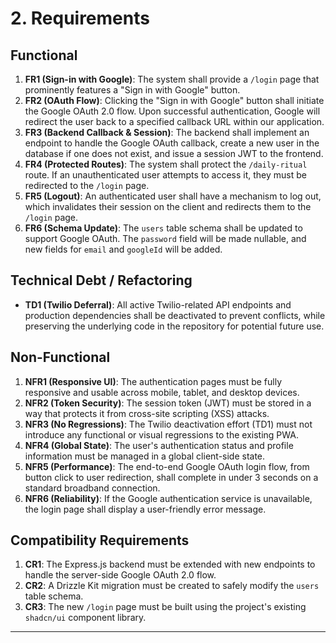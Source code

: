 # **2. Requirements**

## **Functional**

1.  **FR1 (Sign-in with Google)**: The system shall provide a `/login` page that prominently features a "Sign in with Google" button.
2.  **FR2 (OAuth Flow)**: Clicking the "Sign in with Google" button shall initiate the Google OAuth 2.0 flow. Upon successful authentication, Google will redirect the user back to a specified callback URL within our application.
3.  **FR3 (Backend Callback & Session)**: The backend shall implement an endpoint to handle the Google OAuth callback, create a new user in the database if one does not exist, and issue a session JWT to the frontend.
4.  **FR4 (Protected Routes)**: The system shall protect the `/daily-ritual` route. If an unauthenticated user attempts to access it, they must be redirected to the `/login` page.
5.  **FR5 (Logout)**: An authenticated user shall have a mechanism to log out, which invalidates their session on the client and redirects them to the `/login` page.
6.  **FR6 (Schema Update)**: The `users` table schema shall be updated to support Google OAuth. The `password` field will be made nullable, and new fields for `email` and `googleId` will be added.

## **Technical Debt / Refactoring**

* **TD1 (Twilio Deferral)**: All active Twilio-related API endpoints and production dependencies shall be deactivated to prevent conflicts, while preserving the underlying code in the repository for potential future use.

## **Non-Functional**

1.  **NFR1 (Responsive UI)**: The authentication pages must be fully responsive and usable across mobile, tablet, and desktop devices.
2.  **NFR2 (Token Security)**: The session token (JWT) must be stored in a way that protects it from cross-site scripting (XSS) attacks.
3.  **NFR3 (No Regressions)**: The Twilio deactivation effort (TD1) must not introduce any functional or visual regressions to the existing PWA.
4.  **NFR4 (Global State)**: The user's authentication status and profile information must be managed in a global client-side state.
5.  **NFR5 (Performance)**: The end-to-end Google OAuth login flow, from button click to user redirection, shall complete in under 3 seconds on a standard broadband connection.
6.  **NFR6 (Reliability)**: If the Google authentication service is unavailable, the login page shall display a user-friendly error message.

## **Compatibility Requirements**

1.  **CR1**: The Express.js backend must be extended with new endpoints to handle the server-side Google OAuth 2.0 flow.
2.  **CR2**: A Drizzle Kit migration must be created to safely modify the `users` table schema.
3.  **CR3**: The new `/login` page must be built using the project's existing `shadcn/ui` component library.

---
